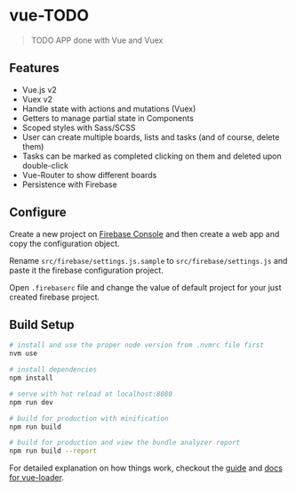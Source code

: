 # vue-TODO

> TODO APP done with Vue and Vuex

## Features
* Vue.js v2
* Vuex v2
* Handle state with actions and mutations (Vuex)
* Getters to manage partial state in Components
* Scoped styles with Sass/SCSS
* User can create multiple boards, lists and tasks (and of course, delete them)
* Tasks can be marked as completed clicking on them and deleted upon double-click
* Vue-Router to show different boards
* Persistence with Firebase

## Configure

Create a new project on [Firebase Console](https://console.firebase.google.com)
and then create a web app and copy the configuration object.

Rename `src/firebase/settings.js.sample` to `src/firebase/settings.js` and paste it the firebase configuration project.

Open `.firebaserc` file and change the value of default project for your just created firebase project.

## Build Setup

``` bash
# install and use the proper node version from .nvmrc file first
nvm use

# install dependencies
npm install

# serve with hot reload at localhost:8080
npm run dev

# build for production with minification
npm run build

# build for production and view the bundle analyzer report
npm run build --report
```

For detailed explanation on how things work, checkout the [guide](http://vuejs-templates.github.io/webpack/) and [docs for vue-loader](http://vuejs.github.io/vue-loader).
